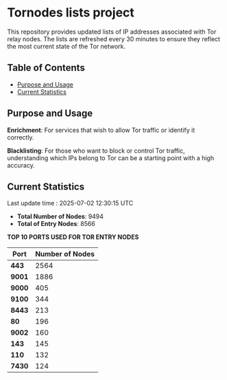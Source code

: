 # Tornodes lists project

This repository provides updated lists of IP addresses associated with Tor relay nodes. The lists are refreshed every 30 minutes to ensure they reflect the most current state of the Tor network.

## Table of Contents

- [Purpose and Usage](#purpose-and-usage)
- [Current Statistics](#current-statistics)


## Purpose and Usage

**Enrichment**: For services that wish to allow Tor traffic or identify it correctly.

**Blacklisting**: For those who want to block or control Tor traffic, understanding which IPs belong to Tor can be a starting point with a high accuracy.

## Current Statistics

Last update time : 2025-07-02 12:30:15 UTC

- **Total Number of Nodes**: 9494
- **Total of Entry Nodes**: 8566

**TOP 10 PORTS USED FOR TOR ENTRY NODES**

| **Port** | **Number of Nodes** |
|------|-----------------|
| **443**   | 2564  |
| **9001**   | 1886  |
| **9000**   | 405  |
| **9100**   | 344  |
| **8443**   | 213  |
| **80**   | 196  |
| **9002**   | 160  |
| **143**   | 145  |
| **110**   | 132  |
| **7430**   | 124  |


